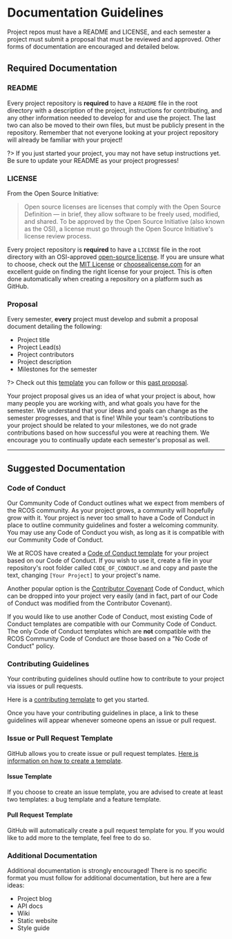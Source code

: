 # Documentation Guidelines

Project repos must have a README and LICENSE, and each semester a project must submit a proposal that must be reviewed and approved. Other forms of documentation are encouraged and detailed below.

## Required Documentation

### README

Every project repository is **required** to have a `README` file in the root directory with a description of the project, instructions for contributing, and any other information needed to develop for and use the project. The last two can also be moved to their own files, but must be publicly present in the repository. Remember that not everyone looking at your project repository will already be familiar with your project!

?> If you just started your project, you may not have setup instructions yet. Be sure to update your README as your project progresses!

### LICENSE

From the Open Source Initiative:

> Open source licenses are licenses that comply with the Open Source Definition — in brief, they allow software to be freely used, modified, and shared. To be approved by the Open Source Initiative (also known as the OSI), a license must go through the Open Source Initiative's license review process.

Every project repository is **required** to have a `LICENSE` file in the root directory with an OSI-approved [open-source license](https://opensource.org/licenses/category). If you are unsure what to choose, check out the [MIT License](https://opensource.org/licenses/MIT) or [choosealicense.com](http://choosealicense.com) for an excellent guide on finding the right license for your project. This is often done automatically when creating a repository on a platform such as GitHub.

### Proposal

Every semester, **every** project must develop and submit a proposal document detailing the following:

- Project title
- Project Lead(s)
- Project contributors
- Project description
- Milestones for the semester

?> Check out this [template](https://docs.google.com/document/d/1CS5jjniYmfA-n8yBO89hdcNFde4eTQiyte8diMIU-J8/edit) you can follow or this [past proposal](https://docs.google.com/document/d/1sdEsEn1cOOYGZMzunM63HC699bbJs-LZ1lYEGVoCBoo/edit?usp=sharing).

Your project proposal gives us an idea of what your project is about, how many people you are working with, and what goals you have for the semester. We understand that your ideas and goals can change as the semester progresses, and that is fine! While your team's contributions to your project should be related to your milestones, we do not grade contributions based on how successful you were at reaching them. We encourage you to continually update each semester's proposal as well.

---

## Suggested Documentation

### Code of Conduct

Our Community Code of Conduct outlines what we expect from members of the RCOS community. As your project grows, a community will hopefully grow with it. Your project is never too small to have a Code of Conduct in place to outline community guidelines and foster a welcoming community. You may use any Code of Conduct you wish, as long as it is compatible with our Community Code of Conduct.

We at RCOS have created a [Code of Conduct template](https://github.com/rcos/rcos-handbook/blob/master/docs/community/code_of_conduct_template.md) for your project based on our Code of Conduct. If you wish to use it, create a file in your repository's root folder called `CODE_OF_CONDUCT.md` and copy and paste the text, changing `[Your Project]` to your project's name.

Another popular option is the [Contributor Covenant](https://www.contributor-covenant.org/) Code of Conduct, which can be dropped into your project very easily (and in fact, part of our Code of Conduct was modified from the Contributor Covenant).

If you would like to use another Code of Conduct, most existing Code of Conduct templates are compatible with our Community Code of Conduct. The only Code of Conduct templates which are **not** compatible with the RCOS Community Code of Conduct are those based on a "No Code of Conduct" policy.

### Contributing Guidelines

Your contributing guidelines should outline how to contribute to your project via issues or pull requests.

Here is a [contributing template](https://github.com/nayafia/contributing-template/blob/master/CONTRIBUTING-template.md) to get you started.

Once you have your contributing guidelines in place, a link to these guidelines will appear whenever someone opens an issue or pull request.

<!-- TODO: create a template specifically for RCOS projects -->

### Issue or Pull Request Template

GitHub allows you to create issue or pull request templates. [Here is information on how to create a template](https://help.github.com/articles/about-issue-and-pull-request-templates/).

#### Issue Template

If you choose to create an issue template, you are advised to create at least two templates: a bug template and a feature template.

#### Pull Request Template

GitHub will automatically create a pull request template for you. If you would like to add more to the template, feel free to do so.

### Additional Documentation

Additional documentation is strongly encouraged! There is no specific format you must follow for additional documentation, but here are a few ideas:

- Project blog
- API docs
- Wiki
- Static website
- Style guide
